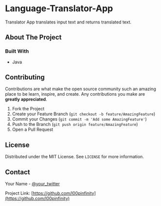 # Language-Translator-App

Translator App translates input text and returns translated text.

## About The Project

<!-- [![Product Name Screen Shot][product-screenshot]](https://example.com) -->

### Built With

* Java

## Contributing

Contributions are what make the open source community such an amazing place to be learn, inspire, and create. Any contributions you make are **greatly appreciated**.

1. Fork the Project
2. Create your Feature Branch (`git checkout -b feature/AmazingFeature`)
3. Commit your Changes (`git commit -m 'Add some AmazingFeature'`)
4. Push to the Branch (`git push origin feature/AmazingFeature`)
5. Open a Pull Request

## License

Distributed under the MIT License. See `LICENSE` for more information.

## Contact

Your Name - [@your_twitter](https://twitter.com/l00pinfinity)

Project Link: [https://github.com/l00pinfinity](https://github.com/l00pinfinity)

